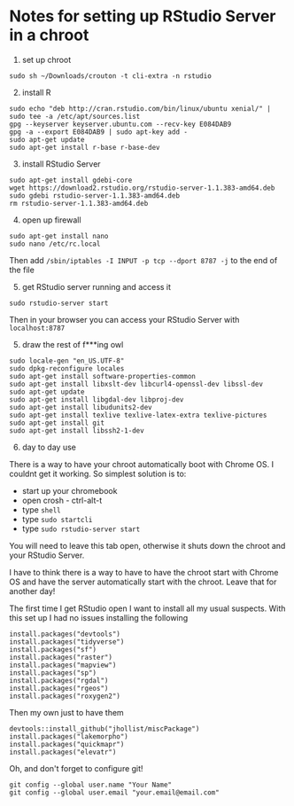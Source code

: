 # Notes for setting up RStudio Server in a chroot

1. set up chroot

```
sudo sh ~/Downloads/crouton -t cli-extra -n rstudio
```
2. install R

```
sudo echo "deb http://cran.rstudio.com/bin/linux/ubuntu xenial/" | sudo tee -a /etc/apt/sources.list
gpg --keyserver keyserver.ubuntu.com --recv-key E084DAB9
gpg -a --export E084DAB9 | sudo apt-key add -
sudo apt-get update
sudo apt-get install r-base r-base-dev
```
3. install RStudio Server

```
sudo apt-get install gdebi-core
wget https://download2.rstudio.org/rstudio-server-1.1.383-amd64.deb
sudo gdebi rstudio-server-1.1.383-amd64.deb
rm rstudio-server-1.1.383-amd64.deb
```

4. open up firewall

```
sudo apt-get install nano
sudo nano /etc/rc.local
```
Then add `/sbin/iptables -I INPUT -p tcp --dport 8787 -j` to the end of the file

5. get RStudio server running and access it

```
sudo rstudio-server start
```
Then in your browser you can access your RStudio Server with `localhost:8787`

5. draw the rest of f***ing owl

```
sudo locale-gen "en_US.UTF-8"
sudo dpkg-reconfigure locales
sudo apt-get install software-properties-common
sudo apt-get install libxslt-dev libcurl4-openssl-dev libssl-dev
sudo apt-get update
sudo apt-get install libgdal-dev libproj-dev
sudo apt-get install libudunits2-dev
sudo apt-get install texlive texlive-latex-extra texlive-pictures
sudo apt-get install git
sudo apt-get install libssh2-1-dev
```
  
6. day to day use

There is a way to have your chroot automatically boot with Chrome OS.  I couldnt get it working.  So simplest solution is to:

- start up your chromebook
- open crosh - ctrl-alt-t
- type `shell`
- type `sudo startcli`
- type `sudo rstudio-server start`

You will need to leave this tab open, otherwise it shuts down the chroot and your RStudio Server.

I have to think there is a way to have to have the chroot start with Chrome OS and have the server automatically start with the chroot.  Leave that for another day!

The first time I get RStudio open I want to install all my usual suspects.  With this set up I had no issues installing the following

```
install.packages("devtools")
install.packages("tidyverse")
install.packages("sf")
install.packages("raster")
install.packages("mapview")
install.packages("sp")
install.packages("rgdal")
install.packages("rgeos")
install.packages("roxygen2")
```

Then my own just to have them

```
devtools::install_github("jhollist/miscPackage")
install.packages("lakemorpho")
install.packages("quickmapr")
install.packages("elevatr")
```

Oh, and don't forget to configure git!

```
git config --global user.name "Your Name"
git config --global user.email "your.email@email.com"
```